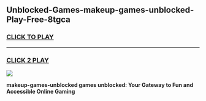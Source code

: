 
## Unblocked-Games-makeup-games-unblocked-Play-Free-8tgca
<h3>
<a href="https://premium76.site?title=makeup-games-unblocked&ref=19M">CLICK TO PLAY</a></h3>
<hr>

<h3>
<a href="https://premium76.site?title=makeup-games-unblocked&ref=19M">CLICK 2 PLAY</a>
  
</h3>

<a href="https://premium76.site?title=makeup-games-unblocked&ref=19M"><img src="https://clearcache.store/games.png"></a>


**makeup-games-unblocked games unblocked: Your Gateway to Fun and Accessible Online Gaming**
